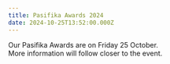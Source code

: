 ```yaml
---
title: Pasifika Awards 2024
date: 2024-10-25T13:52:00.000Z
---
```

Our Pasifika Awards are on Friday 25 October.  
More information will follow closer to the event.
